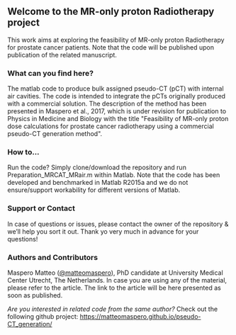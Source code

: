 ## Welcome to the MR-only proton Radiotherapy project

This work aims at exploring the feasibility of MR-only proton Radiotherapy for prostate cancer patients. Note that the code will be published upon publication of the related manuscript.

### What can you find here?

The matlab code to produce bulk assigned pseudo-CT (pCT) with internal air cavities. The code is intended to integrate the pCTs originally produced with a commercial solution. The description of the method has been presented in Maspero et al., 2017, which is under revision for publication to Physics in Medicine and Biology with the title "Feasibility of MR-only proton dose calculations for prostate cancer radiotherapy using a commercial pseudo-CT generation method".

### How to...

Run the code? Simply clone/download the repository and run Preparation_MRCAT_MRair.m within Matlab. Note that the code has been developed and benchmarked in Matlab R2015a and we do not ensure/support workability for different versions of Matlab.

### Support or Contact

In case of questions or issues, please contact the owner of the repository & we’ll help you sort it out. Thank yo very much in advance for your questions!

### Authors and Contributors

Maspero Matteo ([@matteomaspero](https://github.com/matteomaspero)), PhD candidate at University Medical Center Utrecht, The Netherlands. In case you are using any of the material, please refer to the article. The link to the article will be here presented as soon as published.

_Are you interested in related code from the same author?_
Check out the following github project: https://matteomaspero.github.io/pseudo-CT_generation/
